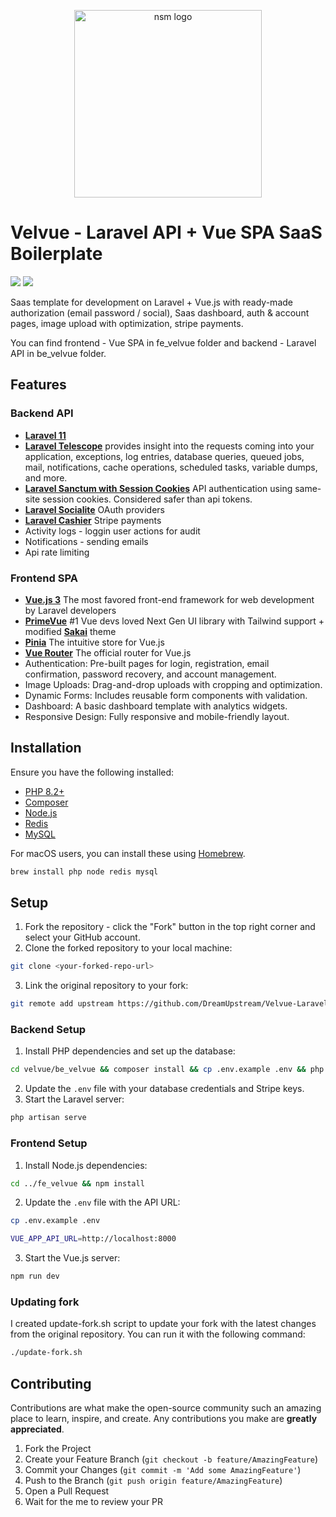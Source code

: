 <p align="center">
  <img src="https://github.com/user-attachments/assets/34f094ac-2a5a-42f3-8b47-322d3df09cd4" alt="nsm logo" width="300">
</p>

# Velvue - Laravel API + Vue SPA SaaS Boilerplate

[![](https://img.shields.io/badge/Laravel-11-red)](https://laravel.com)
[![](https://img.shields.io/badge/Vue.js-3-green)](https://nuxt.com)

Saas template for development on Laravel + Vue.js with ready-made authorization (email password / social), Saas dashboard, auth & account pages, image upload with optimization, stripe payments.

You can find frontend - Vue SPA in fe_velvue folder and backend - Laravel API in be_velvue folder.

## Features

### Backend API

- [**Laravel 11**](https://laravel.com/docs/11.x)
- [**Laravel Telescope**](https://laravel.com/docs/11.x/telescope) provides insight into the requests coming into your application, exceptions, log entries, database queries, queued jobs, mail, notifications, cache operations, scheduled tasks, variable dumps, and more.
- [**Laravel Sanctum with Session Cookies**](https://laravel.com/docs/11.x/sanctum) API authentication using same-site session cookies. Considered safer than api tokens.
- [**Laravel Socialite**](https://laravel.com/docs/11.x/socialite) OAuth providers
- [**Laravel Cashier**](https://laravel.com/docs/11.x/billing) Stripe payments
- Activity logs - loggin user actions for audit
- Notifications - sending emails
- Api rate limiting

### Frontend SPA

- [**Vue.js 3**](https://v3.vuejs.org/) The most favored front-end framework for web development by Laravel developers
- [**PrimeVue**](https://primevue.org/) #1 Vue devs loved Next Gen UI library with Tailwind support + modified [**Sakai**](https://github.com/primefaces/sakai-vue) theme
- [**Pinia**](https://pinia.vuejs.org/ssr/nuxt.html) The intuitive store for Vue.js
- [**Vue Router**](https://router.vuejs.org/) The official router for Vue.js
- Authentication: Pre-built pages for login, registration, email confirmation, password recovery, and account management.
- Image Uploads: Drag-and-drop uploads with cropping and optimization.
- Dynamic Forms: Includes reusable form components with validation.
- Dashboard: A basic dashboard template with analytics widgets.
- Responsive Design: Fully responsive and mobile-friendly layout.

## Installation

Ensure you have the following installed:

- [PHP 8.2+](https://www.php.net/)
- [Composer](https://getcomposer.org/)
- [Node.js](https://nodejs.org/)
- [Redis](https://redis.io/)
- [MySQL](https://www.mysql.com/)

For macOS users, you can install these using [Homebrew](https://brew.sh/).

```bash
brew install php node redis mysql
```

## Setup

1. Fork the repository - click the "Fork" button in the top right corner and select your GitHub account.
2. Clone the forked repository to your local machine:

```bash
git clone <your-forked-repo-url>
```

3. Link the original repository to your fork:

```bash
git remote add upstream https://github.com/DreamUpstream/Velvue-Laravel-Vue-SaaS-Starter.git
```

### Backend Setup

1. Install PHP dependencies and set up the database:

```bash
cd velvue/be_velvue && composer install && cp .env.example .env && php artisan key:generate && php artisan migrate --seed && php artisan storage:link
```

2. Update the `.env` file with your database credentials and Stripe keys.
3. Start the Laravel server:

```bash
php artisan serve
```

### Frontend Setup

1. Install Node.js dependencies:

```bash
cd ../fe_velvue && npm install
```

2. Update the `.env` file with the API URL:

```bash
cp .env.example .env
```

```bash
VUE_APP_API_URL=http://localhost:8000
```

3. Start the Vue.js server:

```bash
npm run dev
```

### Updating fork

I created update-fork.sh script to update your fork with the latest changes from the original repository. You can run it with the following command:

```bash
./update-fork.sh
```

<!-- Contributing -->

## Contributing

Contributions are what make the open-source community such an amazing place to learn, inspire, and create. Any contributions you make are **greatly appreciated**.

1. Fork the Project
2. Create your Feature Branch (`git checkout -b feature/AmazingFeature`)
3. Commit your Changes (`git commit -m 'Add some AmazingFeature'`)
4. Push to the Branch (`git push origin feature/AmazingFeature`)
5. Open a Pull Request
6. Wait for the me to review your PR
